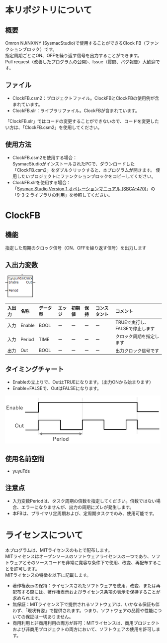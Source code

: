 # 本リポジトリについて
## 概要
Omron NJ/NX/NY (SysmacStudio)で使用することができるClock FB（ファンクションブロック）です。  
指定周期ごとにON、OFFを繰り返す信号を出力することができます。  
Pull request（改善したプログラムの公開）、Issue（質問、バグ報告）大歓迎です。
  
## ファイル  
- ClockFB.csm2：プロジェクトファイル。ClockFBとClockFBの使用例が含まれています。
- ClockFB.slr：ライブラリファイル。ClockFBが含まれています。  
  
「ClockFB.slr」ではコードの変更することができないので、コードを変更したい方は、「ClockFB.csm2」を使用してください。
  
## 使用方法
- ClockFB.csm2を使用する場合：  
  SysmacStudioがインストールされたPCで、ダウンロードした「ClockFB.csm2」をダブルクリックすると、本プログラムが開きます。
  使用したいプロジェクトにファンクションブロックをコピーしてください。
- ClockFB.slrを使用する場合：  
  「[Sysmac Studio Version 1 オペレーションマニュアル (SBCA-470)](https://www.fa.omron.co.jp/products/family/3077/download/manual.html)」の「9-3-2 ライブラリの利用」を参照してください。

  
# ClockFB
## 機能
指定した周期のクロック信号（ON、OFFを繰り返す信号）を出力します

## 入出力変数

![image](assets/img/Symbol.png)


|入出力|名称|データ型|エッジ|初期値|保持|コンスタント|コメント|
|:----|:----|:----|:----|:----|:----|:----|:----|
|入力|Enable|BOOL|ー|ー|ー|ー|TRUEで実行し、FALSEで停止します|
|入力|Period|TIME|ー|ー|ー|ー|クロック周期を指定します|
|出力|Out|BOOL|ー|ー|ー|ー|出力クロック信号です|


## タイミングチャート
- Enableの立上りで、OutはTRUEになります。（出力ONから始まります）　　
- Enable=FALSEで、OutはFALSEになります。

<img width="500" alt="タイミングチャート" src="assets/img/TimingChart.png">


## 使用名前空間
- yuyuTds

## 注意点
- 入力変数Periodは、タスク周期の倍数を指定してください。倍数ではない場合、エラーになりませんが、出力の周期にズレが発生します。
- 本FBは、プライマリ定周期および、定周期タスクでのみ、使用可能です。


# ライセンスについて
本プログラムは、MITライセンスのもとで配布します。  
MITライセンスはオープンソースのソフトウェアライセンスの一つであり、ソフトウェアとそのソースコードを非常に寛容な条件下で使用、改変、再配布することを許可します。  
MITライセンスの特徴を以下に記載します。
- 著作権表示の保持：ライセンスされたソフトウェアを使用、改変、または再配布する際には、著作権表示およびライセンス条項の表示を保持することが求められます。
- 無保証：MITライセンス下で提供されるソフトウェアは、いかなる保証も伴わず、「現状有姿」で提供されます。つまり、ソフトウェアの品質や性能についての保証は一切ありません。
- 商用利用と非商用利用の両方が許可：MITライセンスは、商用プロジェクトおよび非商用プロジェクトの両方において、ソフトウェアの使用を許可します。
